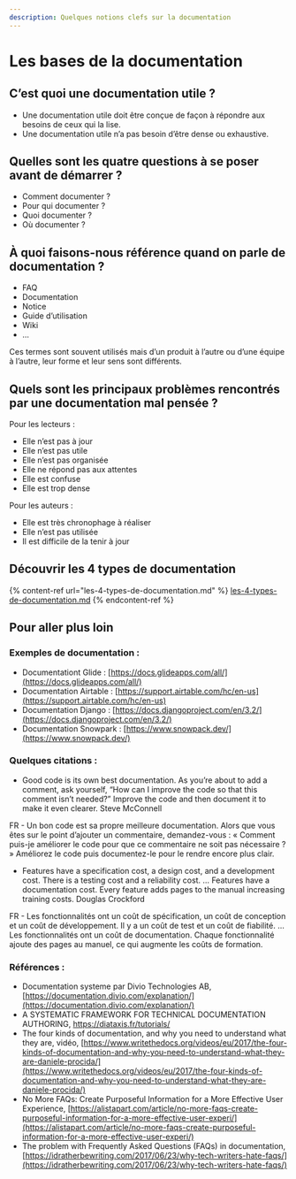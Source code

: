 ```yaml
---
description: Quelques notions clefs sur la documentation
---
```


# Les bases de la documentation

## **C’est quoi une documentation utile ?**

* Une documentation utile doit être conçue de façon à répondre aux besoins de ceux qui la lise.
* Une documentation utile n’a pas besoin d’être dense ou exhaustive.

## **Quelles sont les quatre questions à se poser avant de démarrer ?**

* Comment documenter ?
* Pour qui documenter ?
* Quoi documenter ?
* Où documenter ?

## **À quoi faisons-nous référence quand on parle de documentation ?**

* FAQ
* Documentation
* Notice
* Guide d’utilisation
* Wiki
* ...

Ces termes sont souvent utilisés mais d’un produit à l’autre ou d’une équipe à l’autre, leur forme et leur sens sont différents.

## **Quels sont les principaux problèmes rencontrés par une documentation mal pensée ?**

Pour les lecteurs :

* Elle n’est pas à jour
* Elle n’est pas utile
* Elle n’est pas organisée
* Elle ne répond pas aux attentes
* Elle est confuse
* Elle est trop dense

Pour les auteurs :

* Elle est très chronophage à réaliser
* Elle n’est pas utilisée
* Il est difficile de la tenir à jour

## Découvrir les 4 types de documentation

{% content-ref url="les-4-types-de-documentation.md" %}
[les-4-types-de-documentation.md](les-4-types-de-documentation.md)
{% endcontent-ref %}

## **Pour aller plus loin**

### **Exemples de documentation :**

* Documentationt Glide : [https://docs.glideapps.com/all/](https://docs.glideapps.com/all/)
* Documentation Airtable : [https://support.airtable.com/hc/en-us](https://support.airtable.com/hc/en-us)
* Documentation Django : [https://docs.djangoproject.com/en/3.2/](https://docs.djangoproject.com/en/3.2/)
* Documentation Snowpark : [https://www.snowpack.dev/](https://www.snowpack.dev/)

### **Quelques citations :**

* Good code is its own best documentation. As you’re about to add a comment, ask yourself, “How can I improve the code so that this comment isn’t needed?” Improve the code and then document it to make it even clearer. Steve McConnell

FR - Un bon code est sa propre meilleure documentation. Alors que vous êtes sur le point d’ajouter un commentaire, demandez-vous : « Comment puis-je améliorer le code pour que ce commentaire ne soit pas nécessaire ? » Améliorez le code puis documentez-le pour le rendre encore plus clair.

* Features have a specification cost, a design cost, and a development cost. There is a testing cost and a reliability cost. … Features have a documentation cost. Every feature adds pages to the manual increasing training costs. Douglas Crockford

FR - Les fonctionnalités ont un coût de spécification, un coût de conception et un coût de développement. Il y a un coût de test et un coût de fiabilité. … Les fonctionnalités ont un coût de documentation. Chaque fonctionnalité ajoute des pages au manuel, ce qui augmente les coûts de formation.

### **Références :**

* Documentation systeme par Divio Technologies AB, [https://documentation.divio.com/explanation/](https://documentation.divio.com/explanation/)
* A SYSTEMATIC FRAMEWORK FOR TECHNICAL DOCUMENTATION AUTHORING, https://diataxis.fr/tutorials/
* The four kinds of documentation, and why you need to understand what they are, vidéo, [https://www.writethedocs.org/videos/eu/2017/the-four-kinds-of-documentation-and-why-you-need-to-understand-what-they-are-daniele-procida/](https://www.writethedocs.org/videos/eu/2017/the-four-kinds-of-documentation-and-why-you-need-to-understand-what-they-are-daniele-procida/)
* No More FAQs: Create Purposeful Information for a More Effective User Experience, [https://alistapart.com/article/no-more-faqs-create-purposeful-information-for-a-more-effective-user-experi/](https://alistapart.com/article/no-more-faqs-create-purposeful-information-for-a-more-effective-user-experi/)
* The problem with Frequently Asked Questions (FAQs) in documentation, [https://idratherbewriting.com/2017/06/23/why-tech-writers-hate-faqs/](https://idratherbewriting.com/2017/06/23/why-tech-writers-hate-faqs/)
